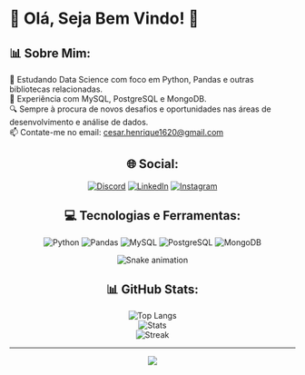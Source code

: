 # 👋 Olá, Seja Bem Vindo! 🌟

## 📊 Sobre Mim:
🐍 Estudando Data Science com foco em Python, Pandas e outras bibliotecas relacionadas.
<br>💾 Experiência com MySQL, PostgreSQL e MongoDB.
<br>🔍 Sempre à procura de novos desafios e oportunidades nas áreas de desenvolvimento e análise de dados.
<br>📫 Contate-me no email: [cesar.henrique1620@gmail.com](mailto:cesar.henrique1620@gmail.com)

<div align="center">
  <h2>🌐 Social:</h2>
  <a href="https://discord.com/invite/419256797778411541"><img src="https://img.shields.io/badge/Discord-%237289DA.svg?logo=discord&logoColor=white" alt="Discord" /></a>
  <a href="https://www.linkedin.com/in/seu-linkedin/"><img src="https://img.shields.io/badge/LinkedIn-%230077B5.svg?logo=linkedin&logoColor=white" alt="LinkedIn" /></a>
  <a href="https://www.instagram.com/cesarhike/"><img src="https://img.shields.io/badge/Instagram-%23E4405F.svg?logo=Instagram&logoColor=white" alt="Instagram" /></a>
</div>


<div align="center">

## 💻 Tecnologias e Ferramentas:
![Python](https://img.shields.io/badge/python-%2314354C.svg?style=for-the-badge&logo=python&logoColor=white) 
![Pandas](https://img.shields.io/badge/Pandas-%23150458.svg?style=for-the-badge&logo=pandas&logoColor=white) 
![MySQL](https://img.shields.io/badge/mysql-%2300f.svg?style=for-the-badge&logo=mysql&logoColor=white) 
![PostgreSQL](https://img.shields.io/badge/PostgreSQL-%23316192.svg?style=for-the-badge&logo=postgresql&logoColor=white) 
![MongoDB](https://img.shields.io/badge/MongoDB-%234ea94b.svg?style=for-the-badge&logo=mongodb&logoColor=white)

</div>

<div align="center">

  ![Snake animation](https://github.com/danielbped/danielbped/blob/output/github-contribution-grid-snake.svg)

<div align="center">
  <h2>📊 GitHub Stats:</h2>
  <img src="https://github-readme-stats.vercel.app/api/top-langs/?username=Cesarhsl&theme=vue-dark&show_icons=true&hide_border=true&layout=compact&count_private=true" alt="Top Langs" />
  <br/>
  <img src="https://github-readme-stats.vercel.app/api?username=Cesarhsl&theme=vue-dark&show_icons=true&hide_border=true&count_private=true" alt="Stats" />
  <br/>
  <img src="https://github-readme-streak-stats.herokuapp.com/?user=Cesarhsl&theme=vue-dark&hide_border=true&count_private=true" alt="Streak" />
</div>

---
[![](https://visitcount.itsvg.in/api?id=Cesarhsl&icon=9&color=8)](https://visitcount.itsvg.in)
